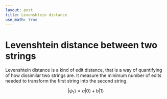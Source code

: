 ```yaml
---
layout: post
title: Levenshtein distance
use_math: true
---
```


Levenshtein distance between two strings
=====================

Levenshtein distance is a kind of edit distance, that is a way of quantifying of how dissimilar two strings are. It measure the minimum number of edits needed to transform the first string into the second string.

$$
\begin{equation}
   |\psi_1\rangle = a|0\rangle + b|1\rangle
\end{equation}
$$
